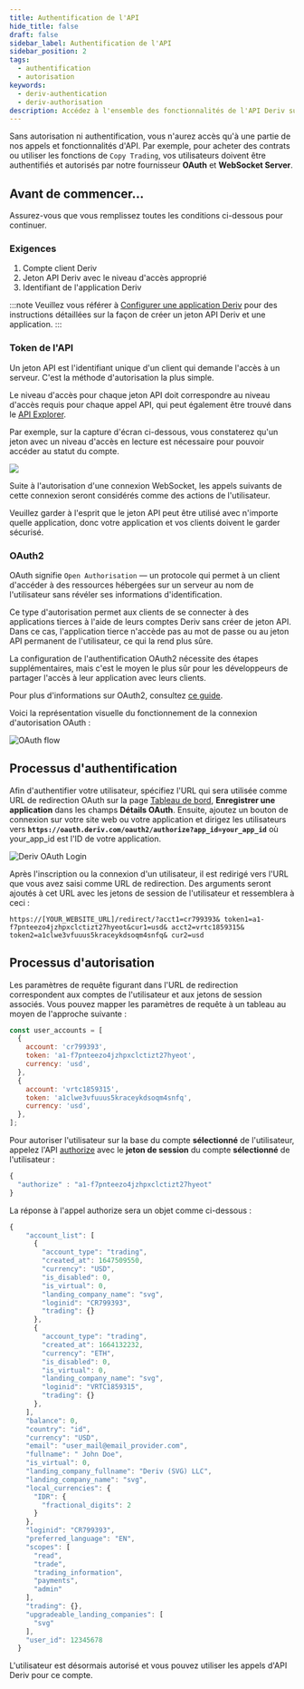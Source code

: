 ```yaml
---
title: Authentification de l'API
hide_title: false
draft: false
sidebar_label: Authentification de l'API
sidebar_position: 2
tags:
  - authentification
  - autorisation
keywords:
  - deriv-authentication
  - deriv-authorisation
description: Accédez à l'ensemble des fonctionnalités de l'API Deriv sur votre application de trading en authentifiant les utilisateurs avec un jeton API. Apprenez à le faire à l'aide d'un exemple d'API.
---
```


Sans autorisation ni authentification, vous n'aurez accès qu'à une partie de nos appels et fonctionnalités d'API. Par exemple, pour acheter des contrats ou utiliser les fonctions de `Copy Trading`, vos utilisateurs doivent être authentifiés et autorisés par notre fournisseur **OAuth** et **WebSocket Server**.

## Avant de commencer...

Assurez-vous que vous remplissez toutes les conditions ci-dessous pour continuer.

### Exigences

1. Compte client Deriv
2. Jeton API Deriv avec le niveau d'accès approprié
3. Identifiant de l'application Deriv

:::note
Veuillez vous référer à [Configurer une application Deriv](/docs/setting-up-a-deriv-application) pour des instructions détaillées sur la façon de créer un jeton API Deriv et une application.
:::

### Token de l'API

Un jeton API est l'identifiant unique d'un client qui demande l'accès à un serveur. C'est la méthode d'autorisation la plus simple.

Le niveau d'accès pour chaque jeton API doit correspondre au niveau d'accès requis pour chaque appel API, qui peut également être trouvé dans le [API Explorer](/api-explorer).

Par exemple, sur la capture d'écran ci-dessous, vous constaterez qu'un jeton avec un niveau d'accès en lecture est nécessaire pour pouvoir accéder au statut du compte.

![](/img/acc_status_scope_api_explorer.png)

Suite à l'autorisation d'une connexion WebSocket, les appels suivants de cette connexion seront considérés comme des actions de l'utilisateur.

Veuillez garder à l'esprit que le jeton API peut être utilisé avec n'importe quelle application, donc votre application et vos clients doivent le garder sécurisé.

### OAuth2

OAuth signifie `Open Authorisation` — un protocole qui permet à un client d'accéder à des ressources hébergées sur un serveur au nom de l'utilisateur sans révéler ses informations d'identification.

Ce type d'autorisation permet aux clients de se connecter à des applications tierces à l'aide de leurs comptes Deriv sans créer de jeton API. Dans ce cas, l'application tierce n'accède pas au mot de passe ou au jeton API permanent de l'utilisateur, ce qui la rend plus sûre.

La configuration de l'authentification OAuth2 nécessite des étapes supplémentaires, mais c'est le moyen le plus sûr pour les développeurs de partager l'accès à leur application avec leurs clients.

Pour plus d'informations sur OAuth2, consultez [ce guide](https://aaronparecki.com/oauth-2-simplified/).

Voici la représentation visuelle du fonctionnement de la connexion d'autorisation OAuth :

![OAuth flow](/img/how_oauth_works.png "OAuth flow")

## Processus d'authentification

Afin d'authentifier votre utilisateur, spécifiez l'URL qui sera utilisée comme URL de redirection OAuth sur la page [Tableau de bord](/dashboard), **Enregistrer une application** dans les champs **Détails OAuth**. Ensuite, ajoutez un bouton de connexion sur votre site web ou votre application et dirigez les utilisateurs vers **`https://oauth.deriv.com/oauth2/authorize?app_id=your_app_id`** où your_app_id est l'ID de votre application.

![Deriv OAuth Login](/img/oauth_login.png "Deriv OAuth Login")

Après l'inscription ou la connexion d'un utilisateur, il est redirigé vers l'URL que vous avez saisi comme URL de redirection. Des arguments seront ajoutés à cet URL avec les jetons de session de l'utilisateur et ressemblera à ceci :

`https://[YOUR_WEBSITE_URL]/redirect/?acct1=cr799393& token1=a1-f7pnteezo4jzhpxclctizt27hyeot&cur1=usd& acct2=vrtc1859315& token2=a1clwe3vfuuus5kraceykdsoqm4snfq& cur2=usd`

## Processus d'autorisation

Les paramètres de requête figurant dans l'URL de redirection correspondent aux comptes de l'utilisateur et aux jetons de session associés. Vous pouvez mapper les paramètres de requête à un tableau au moyen de l'approche suivante :

```js showLineNumbers
const user_accounts = [
  {
    account: 'cr799393',
    token: 'a1-f7pnteezo4jzhpxclctizt27hyeot',
    currency: 'usd',
  },
  {
    account: 'vrtc1859315',
    token: 'a1clwe3vfuuus5kraceykdsoqm4snfq',
    currency: 'usd',
  },
];
```

Pour autoriser l'utilisateur sur la base du compte **sélectionné** de l'utilisateur, appelez l'API [authorize](/api-explorer#authorize) avec le **jeton de session** du compte **sélectionné** de l'utilisateur :

```js showLineNumbers
{
  "authorize" : "a1-f7pnteezo4jzhpxclctizt27hyeot"
}
```

La réponse à l'appel authorize sera un objet comme ci-dessous :

```js showLineNumbers
{
    "account_list": [
      {
        "account_type": "trading",
        "created_at": 1647509550,
        "currency": "USD",
        "is_disabled": 0,
        "is_virtual": 0,
        "landing_company_name": "svg",
        "loginid": "CR799393",
        "trading": {}
      },
      {
        "account_type": "trading",
        "created_at": 1664132232,
        "currency": "ETH",
        "is_disabled": 0,
        "is_virtual": 0,
        "landing_company_name": "svg",
        "loginid": "VRTC1859315",
        "trading": {}
      },
    ],
    "balance": 0,
    "country": "id",
    "currency": "USD",
    "email": "user_mail@email_provider.com",
    "fullname": " John Doe",
    "is_virtual": 0,
    "landing_company_fullname": "Deriv (SVG) LLC",
    "landing_company_name": "svg",
    "local_currencies": {
      "IDR": {
        "fractional_digits": 2
      }
    },
    "loginid": "CR799393",
    "preferred_language": "EN",
    "scopes": [
      "read",
      "trade",
      "trading_information",
      "payments",
      "admin"
    ],
    "trading": {},
    "upgradeable_landing_companies": [
      "svg"
    ],
    "user_id": 12345678
  }
```

L'utilisateur est désormais autorisé et vous pouvez utiliser les appels d'API Deriv pour ce compte.
